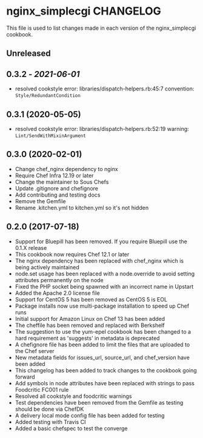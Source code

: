 # nginx_simplecgi CHANGELOG

This file is used to list changes made in each version of the nginx_simplecgi cookbook.

## Unreleased

## 0.3.2 - *2021-06-01*

- resolved cookstyle error: libraries/dispatch-helpers.rb:45:7 convention: `Style/RedundantCondition`

## 0.3.1 (2020-05-05)

- resolved cookstyle error: libraries/dispatch-helpers.rb:52:19 warning: `Lint/SendWithMixinArgument`

## 0.3.0 (2020-02-01)

- Change chef_nginx dependency to nginx
- Require Chef Infra 12.19 or later
- Change the maintainer to Sous Chefs
- Update .gitignore and chefignore
- Add contributing and testing docs
- Remove the Gemfile
- Rename .kitchen.yml to kitchen.yml so it's not hidden

## 0.2.0 (2017-07-18)

- Support for Bluepill has been removed. If you require Bluepill use the 0.1.X release
- This cookbook now requires Chef 12.1 or later
- The nginx dependency has been replaced with chef_nginx which is being actively maintained
- node.set usage has been replaced with a node.override to avoid setting attributes permanently on the node
- Fixed the PHP socket being spawned with an incorrect name in Upstart
- Added the Apache 2.0 license file
- Support for CentOS 5 has been removed as CentOS 5 is EOL
- Package installs now use multi-package installation to speed up Chef runs
- Initial support for Amazon Linux on Chef 13 has been added
- The cheffile has been removed and replaced with Berkshelf
- The suggestion to use the yum-epel cookbook has been changed to a hard requirement as 'suggests' in metadata is deprecated
- A chefignore file has been added to limit the files that are uploaded to the Chef server
- New metadata fields for issues_url, source_url, and chef_version have been added
- This changelog has been added to track changes to the cookbook going forward
- Add symbols in node attributes have been replaced with strings to pass Foodcritic FC001 rule
- Resolved all cookstyle and foodcritic warnings
- Test dependencies have been removed from the Gemfile as testing should be done via ChefDK
- A delivery local mode config file has been added for testing
- Added testing with Travis CI
- Added a basic chefspec to test the converge
